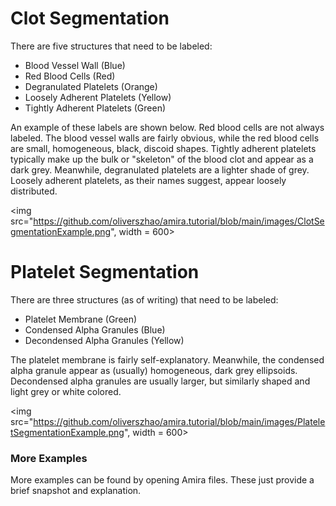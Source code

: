 # Clot Segmentation

There are five structures that need to be labeled:

- Blood Vessel Wall (Blue)
- Red Blood Cells (Red)
- Degranulated Platelets (Orange)
- Loosely Adherent Platelets (Yellow)
- Tightly Adherent Platelets (Green)

An example of these labels are shown below. Red blood cells are not always labeled. 
The blood vessel walls are fairly obvious, while the red blood cells are small, homogeneous, black, discoid shapes. 
Tightly adherent platelets typically make up the bulk or "skeleton" of the blood clot and appear as a dark grey. 
Meanwhile, degranulated platelets are a lighter shade of grey. Loosely adherent platelets, as their names suggest, appear loosely distributed. 

<img src="https://github.com/oliverszhao/amira.tutorial/blob/main/images/ClotSegmentationExample.png", width = 600>

# Platelet Segmentation

There are three structures (as of writing) that need to be labeled:

- Platelet Membrane (Green)
- Condensed Alpha Granules (Blue)
- Decondensed Alpha Granules (Yellow)

The platelet membrane is fairly self-explanatory. Meanwhile, the condensed alpha granule appear as (usually) homogeneous, dark grey ellipsoids. Decondensed alpha granules are usually larger, but similarly shaped and light grey or white colored.

<img src="https://github.com/oliverszhao/amira.tutorial/blob/main/images/PlateletSegmentationExample.png", width = 600>

### More Examples
More examples can be found by opening Amira files. These just provide a brief snapshot and explanation.
